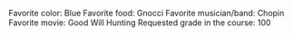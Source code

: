 Favorite color: Blue
Favorite food: Gnocci
Favorite musician/band: Chopin
Favorite movie: Good Will Hunting
Requested grade in the course: 100
